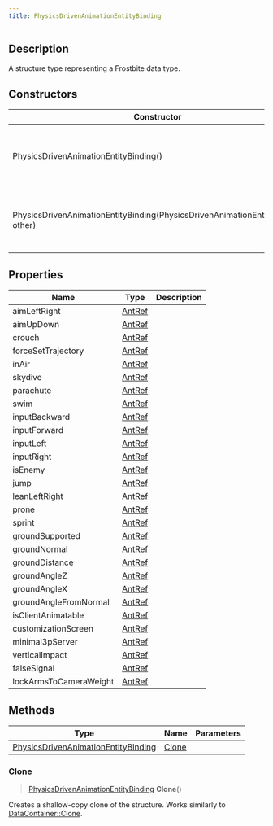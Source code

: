 ```yaml
---
title: PhysicsDrivenAnimationEntityBinding
---
```

## Description

A structure type representing a Frostbite data type.

## Constructors

| Constructor                                                                    | Description                                              |
| ------------------------------------------------------------------------------ | -------------------------------------------------------- |
| PhysicsDrivenAnimationEntityBinding()                                          | Create a new instance of this structure type.            |
| PhysicsDrivenAnimationEntityBinding(PhysicsDrivenAnimationEntityBinding other) | Create a reference copy of a structure of the same type. |

## Properties

| Name                   | Type             | Description |
| ---------------------- | ---------------- | ----------- |
| aimLeftRight           | [AntRef](AntRef) |             |
| aimUpDown              | [AntRef](AntRef) |             |
| crouch                 | [AntRef](AntRef) |             |
| forceSetTrajectory     | [AntRef](AntRef) |             |
| inAir                  | [AntRef](AntRef) |             |
| skydive                | [AntRef](AntRef) |             |
| parachute              | [AntRef](AntRef) |             |
| swim                   | [AntRef](AntRef) |             |
| inputBackward          | [AntRef](AntRef) |             |
| inputForward           | [AntRef](AntRef) |             |
| inputLeft              | [AntRef](AntRef) |             |
| inputRight             | [AntRef](AntRef) |             |
| isEnemy                | [AntRef](AntRef) |             |
| jump                   | [AntRef](AntRef) |             |
| leanLeftRight          | [AntRef](AntRef) |             |
| prone                  | [AntRef](AntRef) |             |
| sprint                 | [AntRef](AntRef) |             |
| groundSupported        | [AntRef](AntRef) |             |
| groundNormal           | [AntRef](AntRef) |             |
| groundDistance         | [AntRef](AntRef) |             |
| groundAngleZ           | [AntRef](AntRef) |             |
| groundAngleX           | [AntRef](AntRef) |             |
| groundAngleFromNormal  | [AntRef](AntRef) |             |
| isClientAnimatable     | [AntRef](AntRef) |             |
| customizationScreen    | [AntRef](AntRef) |             |
| minimal3pServer        | [AntRef](AntRef) |             |
| verticalImpact         | [AntRef](AntRef) |             |
| falseSignal            | [AntRef](AntRef) |             |
| lockArmsToCameraWeight | [AntRef](AntRef) |             |

## Methods

| Type                                                                       | Name            | Parameters |
| -------------------------------------------------------------------------- | --------------- | ---------- |
| [PhysicsDrivenAnimationEntityBinding](PhysicsDrivenAnimationEntityBinding) | [Clone](#clone) |            |

### Clone

> [PhysicsDrivenAnimationEntityBinding](PhysicsDrivenAnimationEntityBinding) **Clone**()

Creates a shallow-copy clone of the structure. Works similarly to [DataContainer::Clone](/vext/ref/shared/class/datacontainer#clone).
